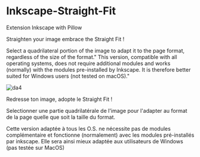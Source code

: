 # Inkscape-Straight-Fit
Extension Inkscape with Pillow 


Straighten your image embrace the Straight Fit !

Select a quadrilateral portion of the image to adapt it to the page format, regardless of the size of the format."
This version, compatible with all operating systems, does not require additional modules and works (normally) with the modules pre-installed by Inkscape. It is therefore better suited for Windows users (not tested on macOS)."


![da4](https://github.com/user-attachments/assets/b2cf42fa-6bcd-4fe7-8bc9-042e665143dd)


Redresse ton image, adopte le Straight Fit !

Selectionner une partie quadrilatérale de l'image pour l'adapter au format de la page quelle que soit la taille du format.

Cette version adaptée à tous les O.S. ne nécessite pas de modules complémentaire et fonctionne (normalement) avec les modules pré-installés par inkscape. Elle sera ainsi mieux adaptée aux utilisateurs de Windows (pas testée sur MacOS)
